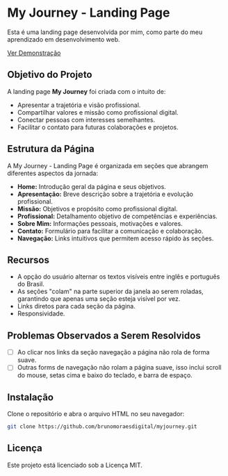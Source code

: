 # My Journey - Landing Page

Esta é uma landing page desenvolvida por mim, como parte do meu aprendizado em desenvolvimento web. 

<a href="https://brunomoraesdigital.github.io/myjourney/" target="_blank" rel="noopener noreferrer">Ver Demonstração</a>

## Objetivo do Projeto

A landing page **My Journey** foi criada com o intuito de:
- Apresentar a trajetória e visão profissional.
- Compartilhar valores e missão como profissional digital.
- Conectar pessoas com interesses semelhantes.
- Facilitar o contato para futuras colaborações e projetos.

## Estrutura da Página

A My Journey - Landing Page é organizada em seções que abrangem diferentes aspectos da jornada:

- **Home:** Introdução geral da página e seus objetivos.
- **Apresentação:** Breve descrição sobre a trajetória e evolução profissional.
- **Missão:** Objetivos e propósito como profissional digital.
- **Profissional:** Detalhamento objetivo de competências e experiências.
- **Sobre Mim:** Informações pessoais, motivações e valores.
- **Contato:** Formulário para facilitar a comunicação e colaboração.
- **Navegação:** Links intuitivos que permitem acesso rápido às seções.

## Recursos

- A opção do usuário alternar os textos visíveis entre inglês e português do Brasil. 
- As seções "colam" na parte superior da janela ao serem roladas, garantindo que apenas uma seção esteja visível por vez.
- Links diretos para cada seção da página.
- Responsividade.

## Problemas Observados a Serem Resolvidos

- [ ] Ao clicar nos links da seção navegação a página não rola de forma suave.
- [ ] Outras forms de navegação não rolam a página suave, isso inclui scroll do mouse, setas cima e baixo do teclado, e barra de espaço.
  
## Instalação
Clone o repositório e abra o arquivo HTML no seu navegador:

```bash
git clone https://github.com/brunomoraesdigital/myjourney.git
```

## Licença

Este projeto está licenciado sob a Licença MIT.

